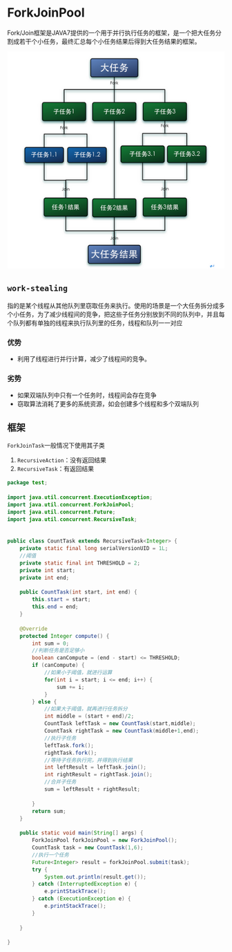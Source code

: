 # ForkJoinPool

Fork/Join框架是JAVA7提供的一个用于并行执行任务的框架，是一个把大任务分割成若干个小任务，最终汇总每个小任务结果后得到大任务结果的框架。

![forkjoinpool](forkjoinpool.png!web)

## `work-stealing`

指的是某个线程从其他队列里窃取任务来执行。使用的场景是一个大任务拆分成多个小任务，为了减少线程间的竞争，把这些子任务分别放到不同的队列中，并且每个队列都有单独的线程来执行队列里的任务，线程和队列一一对应

### 优势

* 利用了线程进行并行计算，减少了线程间的竞争。

### 劣势

* 如果双端队列中只有一个任务时，线程间会存在竞争
* 窃取算法消耗了更多的系统资源，如会创建多个线程和多个双端队列

## 框架

`ForkJoinTask`一般情况下使用其子类

1. `RecursiveAction`：没有返回结果
2. `RecursiveTask`：有返回结果

```java
package test;

import java.util.concurrent.ExecutionException;
import java.util.concurrent.ForkJoinPool;
import java.util.concurrent.Future;
import java.util.concurrent.RecursiveTask;


public class CountTask extends RecursiveTask<Integer> {
    private static final long serialVersionUID = 1L;
    //阈值
    private static final int THRESHOLD = 2;
    private int start;
    private int end;
    
    public CountTask(int start, int end) {
        this.start = start;
        this.end = end;
    }

    @Override
    protected Integer compute() {
        int sum = 0;
        //判断任务是否足够小
        boolean canCompute = (end - start) <= THRESHOLD;
        if (canCompute) {
            //如果小于阈值，就进行运算
            for(int i = start; i <= end; i++) {
                sum += i;
            }
        } else {
            //如果大于阈值，就再进行任务拆分
            int middle = (start + end)/2;
            CountTask leftTask = new CountTask(start,middle);
            CountTask rightTask = new CountTask(middle+1,end);
            //执行子任务
            leftTask.fork();
            rightTask.fork();
            //等待子任务执行完，并得到执行结果
            int leftResult = leftTask.join();
            int rightResult = rightTask.join();
            //合并子任务
            sum = leftResult + rightResult;
            
        }
        return sum;
    }
    
    public static void main(String[] args) {
        ForkJoinPool forkJoinPool = new ForkJoinPool();
        CountTask task = new CountTask(1,6);
        //执行一个任务
        Future<Integer> result = forkJoinPool.submit(task);
        try {
            System.out.println(result.get());
        } catch (InterruptedException e) {
            e.printStackTrace();
        } catch (ExecutionException e) {
            e.printStackTrace();
        }
        
    }
    
}
```